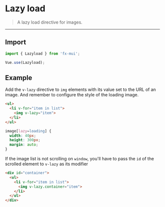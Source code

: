 # Lazy load

> A lazy load directive for images.

-------------

## Import

```javascript
import { Lazyload } from 'fx-mui';

Vue.use(Lazyload);
```

## Example

Add the `v-lazy` directive to `img` elements with its value set to the URL of an image. And remember to configure the style of the loading image.

```html
<ul>
  <li v-for="item in list">
    <img v-lazy="item">
  </li>
</ul>
```

```css
image[lazy=loading] {
  width: 40px;
  height: 300px;
  margin: auto;
}
```

If the image list is not scrolling on `window`, you'll have to pass the `id` of the scrolled element to `v-lazy` as its modifier

```html
<div id="container">
  <ul>
    <li v-for="item in list">
      <img v-lazy.container="item">
    </li>
  </ul>
</div>
```
